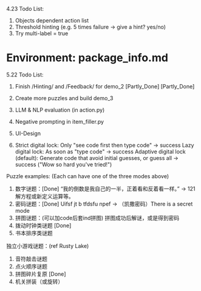 4.23 Todo List:
1. Objects dependent action list
2. Threshold hinting (e.g. 5 times failure -> give a hint? yes/no)
3. Try multi-label = true

# Environment: package_info.md

5.22 Todo List:
1. Finish /Hinting/ and /Feedback/ for demo_2 [Partly_Done] [Partly_Done]
2. Create more puzzles and build demo_3
3. LLM & NLP evaluation (in action.py)

4. Negative prompting in item_filler.py
5. UI-Design
6. Strict digital lock: Only "see code first then type code" -> success
   Lazy digital lock: As soon as "type code" -> success
   Adaptive digital lock (default): Generate code that avoid initial guesses, or guess all -> success ("Wow so hard you've tried!")

Puzzle examples: (Each can have one of the three modes above)
1. 数字谜题：[Done]
    “我的倒数是我自己的一半，正着看和反着看一样。” -> 121
    解方程或新定义运算等。
2. 密码谜题：[Done]
    Uifsf jt b tfdsfu npef -> （凯撒密码）There is a secret mode
3. 拼图谜题：(可以加code后套ind拼图)
    拼图成功后解谜，或是得到密码
4. 拨动时钟类谜题 [Done]
5. 书本排序类谜题

独立小游戏谜题：(ref Rusty Lake)
1. 音符敲击谜题
2. 点火顺序谜题
3. 拼图碎片复原 [Done]
4. 机关拼装（或旋转）